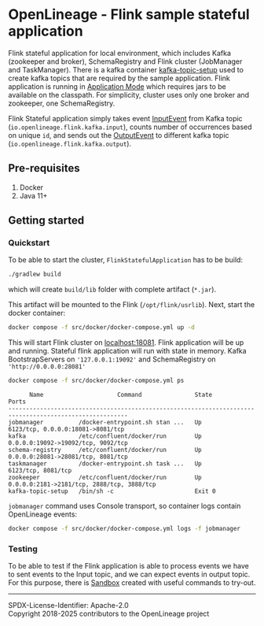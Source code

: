 # OpenLineage - Flink sample stateful application

Flink stateful application for local environment, which includes Kafka (zookeeper and broker), SchemaRegistry and Flink cluster (JobManager and TaskManager).
There is a kafka container [kafka-topic-setup](src/docker/docker-compose.yml) used to create kafka topics that are required by the sample application.
Flink application is running in [Application Mode](https://nightlies.apache.org/flink/flink-docs-master/docs/deployment/overview/#deployment-modes) which requires jars to be available on the classpath.
For simplicity, cluster uses only one broker and zookeeper, one SchemaRegistry.

Flink Stateful application simply takes event [InputEvent](src/main/avro/io/openlineage/flink/avro/event/InputEvent.avsc) from Kafka topic (`io.openlineage.flink.kafka.input`), counts number of occurrences based on unique `id`, 
and sends out the [OutputEvent](src/main/avro/io/openlineage/flink/avro/event/OutputEvent.avsc) to different kafka topic (`io.openlineage.flink.kafka.output`).

## Pre-requisites

1. Docker
2. Java 11+

## Getting started

### Quickstart
To be able to start the cluster, `FlinkStatefulApplication` has to be build:
```bash
./gradlew build
```
which will create `build/lib` folder with complete artifact (`*.jar`).

This artifact will be mounted to the Flink (`/opt/flink/usrlib`).
Next, start the docker container:
```bash
docker compose -f src/docker/docker-compose.yml up -d
```

This will start Flink cluster on [localhost:18081](http://localhost:18081/). Flink application will be up and running.
Stateful flink application will run with state in memory.
Kafka BootstrapServers on `'127.0.0.1:19092'` and SchemaRegistry on` 'http://0.0.0.0:28081'`

```bash
docker compose -f src/docker/docker-compose.yml ps
```
```
      Name                     Command               State                      Ports
--------------------------------------------------------------------------------------------------------
jobmanager          /docker-entrypoint.sh stan ...   Up       6123/tcp, 0.0.0.0:18081->8081/tcp
kafka               /etc/confluent/docker/run        Up       0.0.0.0:19092->19092/tcp, 9092/tcp
schema-registry     /etc/confluent/docker/run        Up       0.0.0.0:28081->28081/tcp, 8081/tcp
taskmanager         /docker-entrypoint.sh task ...   Up       6123/tcp, 8081/tcp
zookeeper           /etc/confluent/docker/run        Up       0.0.0.0:2181->2181/tcp, 2888/tcp, 3888/tcp
kafka-topic-setup   /bin/sh -c                       Exit 0
```

`jobmanager` command uses Console transport, so container logs contain OpenLineage events:
```bash
docker compose -f src/docker/docker-compose.yml logs -f jobmanager
```

### Testing

To be able to test if the Flink application is able to process events we have to sent events to the Input topic, and we can expect events in output topic.
For this purpose, there is [Sandbox](src/test/groovy/io/openlineage/kafka/sandbox/Sandbox.groovy) created with useful commands to try-out.

----
SPDX-License-Identifier: Apache-2.0\
Copyright 2018-2025 contributors to the OpenLineage project
